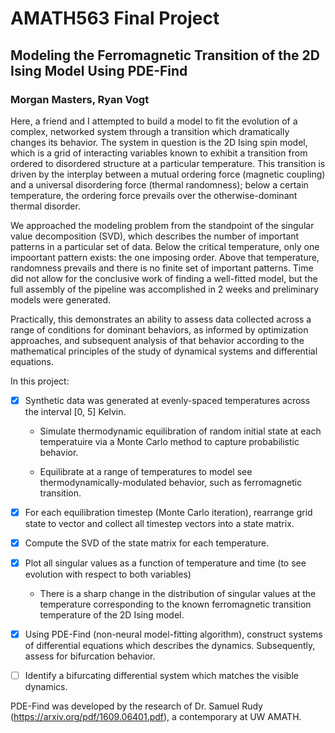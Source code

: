 # AMATH563 Final Project
## Modeling the Ferromagnetic Transition of the 2D Ising Model Using PDE-Find
### Morgan Masters, Ryan Vogt

Here, a friend and I attempted to build a model to fit the evolution of a complex, networked system through a transition which dramatically changes its behavior. The system in question is the 2D Ising spin model, which is a grid of interacting variables known to exhibit a transition from ordered to disordered structure at a particular temperature. This transition is driven by the interplay between a mutual ordering force (magnetic coupling) and a universal disordering force (thermal randomness); below a certain temperature, the ordering force prevails over the otherwise-dominant thermal disorder.

We approached the modeling problem from the standpoint of the singular value decomposition (SVD), which describes the number of important patterns in a particular set of data. Below the critical temperature, only one impoortant pattern exists: the one imposing order. Above that temperature, randomness prevails and there is no finite set of important patterns. Time did not allow for the conclusive work of finding a well-fitted model, but the full assembly of the pipeline was accomplished in 2 weeks and preliminary models were generated.

Practically, this demonstrates an ability to assess data collected across a range of conditions for dominant behaviors, as informed by optimization approaches, and subsequent analysis of that behavior according to the mathematical principles of the study of dynamical systems and differential equations.

In this project: 

- [x] Synthetic data was generated at evenly-spaced temperatures across the interval [0, 5] Kelvin.

    - Simulate thermodynamic equilibration of random initial state at each temperatuire via a Monte Carlo method to capture probabilistic behavior.
    
    - Equilibrate at a range of temperatures to model see thermodynamically-modulated behavior, such as ferromagnetic transition.
    
- [x] For each equilibration timestep (Monte Carlo iteration), rearrange grid state to vector and collect all timestep vectors into a state matrix.

- [x] Compute the SVD of the state matrix for each temperature.

- [x] Plot all singular values as a function of temperature and time (to see evolution with respect to both variables)

    - There is a sharp change in the distribution of singular values at the temperature corresponding to the known ferromagnetic transition temperature of the 2D Ising model.

- [x] Using PDE-Find (non-neural model-fitting algorithm), construct systems of differential equations which describes the dynamics. Subsequently, assess for bifurcation behavior.

- [ ] Identify a bifurcating differential system which matches the visible dynamics.

PDE-Find was developed by the research of Dr. Samuel Rudy (https://arxiv.org/pdf/1609.06401.pdf), a contemporary at UW AMATH.
